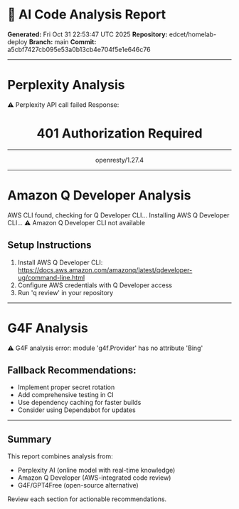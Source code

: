 # 🤖 AI Code Analysis Report

**Generated:** Fri Oct 31 22:53:47 UTC 2025
**Repository:** edcet/homelab-deploy
**Branch:** main
**Commit:** a5cbf7427cb095e53a0b13cb4e704f5e1e646c76

---

# Perplexity Analysis
⚠️ Perplexity API call failed
Response: <html>
<head><title>401 Authorization Required</title></head>
<body>
<center><h1>401 Authorization Required</h1></center>
<hr><center>openresty/1.27.4</center>
<script>(function(){function c(){var b=a.contentDocument||a.contentWindow.document;if(b){var d=b.createElement('script');d.innerHTML="window.__CF$cv$params={r:'9976bafdaccd1105',t:'MTc2MTk1MTIyNi4wMDAwMDA='};var a=document.createElement('script');a.nonce='';a.src='/cdn-cgi/challenge-platform/scripts/jsd/main.js';document.getElementsByTagName('head')[0].appendChild(a);";b.getElementsByTagName('head')[0].appendChild(d)}}if(document.body){var a=document.createElement('iframe');a.height=1;a.width=1;a.style.position='absolute';a.style.top=0;a.style.left=0;a.style.border='none';a.style.visibility='hidden';document.body.appendChild(a);if('loading'!==document.readyState)c();else if(window.addEventListener)document.addEventListener('DOMContentLoaded',c);else{var e=document.onreadystatechange||function(){};document.onreadystatechange=function(b){e(b);'loading'!==document.readyState&&(document.onreadystatechange=e,c())}}}})();</script></body>
</html>

---

# Amazon Q Developer Analysis
AWS CLI found, checking for Q Developer CLI...
Installing AWS Q Developer CLI...
⚠️ Amazon Q Developer CLI not available

## Setup Instructions
1. Install AWS Q Developer CLI: https://docs.aws.amazon.com/amazonq/latest/qdeveloper-ug/command-line.html
2. Configure AWS credentials with Q Developer access
3. Run 'q review' in your repository

---

# G4F Analysis
⚠️ G4F analysis error: module 'g4f.Provider' has no attribute 'Bing'

## Fallback Recommendations:
- Implement proper secret rotation
- Add comprehensive testing in CI
- Use dependency caching for faster builds
- Consider using Dependabot for updates

---

## Summary
This report combines analysis from:
- Perplexity AI (online model with real-time knowledge)
- Amazon Q Developer (AWS-integrated code review)
- G4F/GPT4Free (open-source alternative)

Review each section for actionable recommendations.
